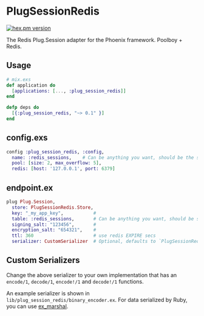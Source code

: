PlugSessionRedis
================
[![hex.pm version](https://img.shields.io/hexpm/v/plug_session_redis.svg)](https://hex.pm/packages/plug_session_redis)

The Redis Plug.Session adapter for the Phoenix framework.
Poolboy + Redis.

## Usage
```elixir
# mix.exs
def application do
  [applications: [..., :plug_session_redis]]
end

defp deps do
  [{:plug_session_redis, "~> 0.1" }]
end
```

## config.exs
```elixir
config :plug_session_redis, :config,
  name: :redis_sessions,    # Can be anything you want, should be the same as `:table` config below
  pool: [size: 2, max_overflow: 5],
  redis: [host: '127.0.0.1', port: 6379]
```

## endpoint.ex  
```elixir
plug Plug.Session,
  store: PlugSessionRedis.Store,
  key: "_my_app_key",           #
  table: :redis_sessions,       # Can be anything you want, should be same as `:name` config above
  signing_salt: "123456",       #
  encryption_salt: "654321",    #
  ttl: 360                      # use redis EXPIRE secs
  serializer: CustomSerializer  # Optional, defaults to `PlugSessionRedis.BinaryEncoder`
```

## Custom Serializers

Change the above serializer to your own implementation that has an `encode/1`, `decode/1`, `encode!/1` and `decode!/1` functions.

An example serializer is shown in `lib/plug_session_redis/binary_encoder.ex`. For data serialized by Ruby, you can use [ex_marshal](https://github.com/gaynetdinov/ex_marshal).
